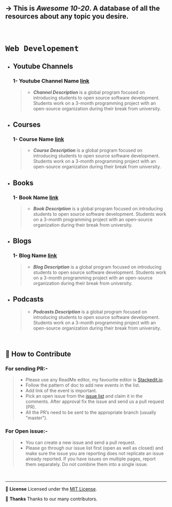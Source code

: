 ## -> This is ***Awesome 10-20***. A database of all the resources about any topic you desire.
<br>

#  `Web Developement`  </u>

- ##  Youtube Channels
	### 1- Youtube Channel Name [link](https://summerofcode.withgoogle.com)
     >- ***Channel Description*** is a global program focused on introducing students to open source software development. Students work on a 3-month programming project with an open-source organization during their break from university.
- ##  Courses
	### 1- Course Name [link](https://summerofcode.withgoogle.com)
     >- ***Course Description*** is a global program focused on introducing students to open source software development. Students work on a 3-month programming project with an open-source organization during their break from university.
- ##  Books
	### 1- Book Name [link](https://summerofcode.withgoogle.com)
     >- ***Book Description*** is a global program focused on introducing students to open source software development. Students work on a 3-month programming project with an open-source organization during their break from university.
- ##  Blogs
	### 1- Blog Name [link](https://summerofcode.withgoogle.com)
     >- ***Blog Description*** is a global program focused on introducing students to open source software development. Students work on a 3-month programming project with an open-source organization during their break from university.
- ##  Podcasts
	>- ***Podcasts Description*** is a global program focused on introducing students to open source software development. Students work on a 3-month programming project with an open-source organization during their break from university.
   <br>
   
## 🤝 How to Contribute

### For sending PR:-
>- Please use any ReadMe editor, my favourite editor is [Stackedit.io](https://stackedit.io/app#).
>- Follow the pattern of doc to add new events in the list.
>- Add link of the event is important.
>-   Pick an open issue from the  [issue list](https://github.com/anubhavsingh16/Open-Source-Events/issues)  and claim it in the comments. After approval fix the issue and send us a pull request (PR).
>-   All the PR’s need to be sent to the appropriate branch (usually "master").

### For Open issue:-
>-   You can create a new issue and send a pull request.
>-   Please go through our issue list first (open as well as closed) and make sure the issue you are reporting does not replicate an issue already reported. If you have issues on multiple pages, report them separately. Do not combine them into a single issue.

<br>
<hr>

📝 **License**
Licensed under the [MIT License](https://github.com/gatsbyjs/gatsby/blob/master/LICENSE).

💜 **Thanks**
Thanks to our many contributors.
